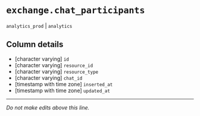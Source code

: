 # `exchange.chat_participants`
`analytics_prod` | `analytics`

## Column details
* [character varying] `id`
* [character varying] `resource_id`
* [character varying] `resource_type`
* [character varying] `chat_id`
* [timestamp with time zone] `inserted_at`
* [timestamp with time zone] `updated_at`

-------------------------------------------------------------------------------
*Do not make edits above this line.*
